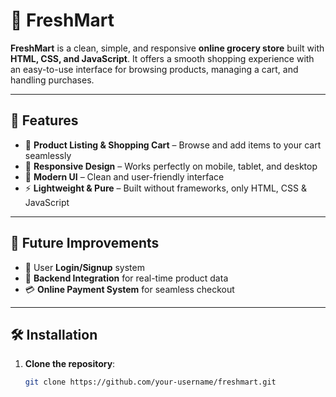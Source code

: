 # 🌿 FreshMart

**FreshMart** is a clean, simple, and responsive **online grocery store** built with **HTML, CSS, and JavaScript**. It offers a smooth shopping experience with an easy-to-use interface for browsing products, managing a cart, and handling purchases.

---

## 🚀 Features

- 🛒 **Product Listing & Shopping Cart** – Browse and add items to your cart seamlessly  
- 📱 **Responsive Design** – Works perfectly on mobile, tablet, and desktop  
- 🎨 **Modern UI** – Clean and user-friendly interface  
- ⚡ **Lightweight & Pure** – Built without frameworks, only HTML, CSS & JavaScript  

---

## 🌱 Future Improvements

- 🔐 User **Login/Signup** system  
- 💾 **Backend Integration** for real-time product data  
- 💳 **Online Payment System** for seamless checkout  

---

## 🛠️ Installation

1. **Clone the repository**:  
   ```bash
   git clone https://github.com/your-username/freshmart.git
